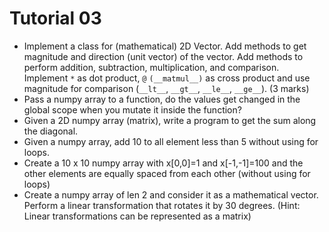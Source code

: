 # Tutorial 03

- Implement a class for (mathematical) 2D Vector. Add methods to get magnitude and direction (unit vector) of the vector. Add methods to perform addition, subtraction, multiplication, and comparison. Implement `*` as dot product, `@` `(__matmul__)` as cross product and use magnitude for comparison (`__lt__`, `__gt__`, `__le__`, `__ge__`). (3 marks)
- Pass a numpy array to a function, do the values get changed in the global scope when you mutate it inside the function?
- Given a 2D numpy array (matrix), write a program to get the sum along the diagonal.
- Given a numpy array, add 10 to all element less than 5 without using for loops.
- Create a 10 x 10 numpy array with x[0,0]=1 and x[-1,-1]=100 and the other elements are equally spaced from each other (without using for loops)
- Create a numpy array of len 2 and consider it as a mathematical vector. Perform a linear transformation that rotates it by 30 degrees. (Hint: Linear transformations can be represented as a matrix)

